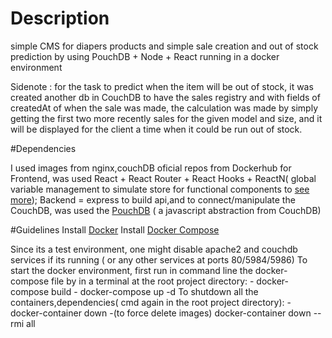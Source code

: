 # Description

 simple CMS for diapers products and simple sale creation and out of stock prediction by using PouchDB + Node + React running in a docker environment

 Sidenote : for the task to predict when the item will be out of stock, it was created another db in CouchDB to have the sales registry and with fields of createdAt of when the sale was made, the calculation was made by simply getting the first two more recently sales for the given model and size, and it will be displayed for the client a time when it could be run out of stock.



#Dependencies

I used images from nginx,couchDB oficial repos from Dockerhub
 for Frontend, was used React + React Router + React Hooks + ReactN( global variable management to simulate store for functional components to [see more](https://github.com/CharlesStover/reactn));
 Backend = express to build api,and to connect/manipulate the CouchDB, was used the [PouchDB](https://pouchdb.com/) ( a javascript abstraction from CouchDB)

#Guidelines
 Install [Docker](https://docs.docker.com/v17.12/install/)
 Install [Docker Compose](https://docs.docker.com/compose/install/)

 Since its a test environment, one might disable apache2 and couchdb services if its running ( or any other services at ports 80/5984/5986)
 To start the docker environment, first run in command line the docker-compose file by in a terminal at the root project directory:
    - docker-compose build
    - docker-compose up -d
To shutdown all the containers,dependencies( cmd again in the root project directory):
    - docker-container down
    -(to force delete images) docker-container down --rmi all
